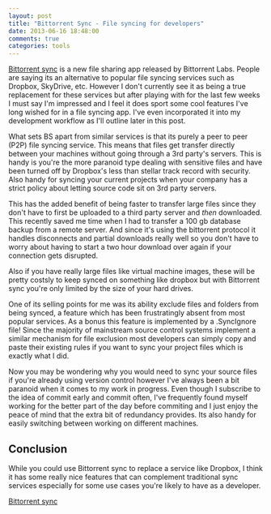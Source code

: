 ```yaml
---
layout: post
title: "Bittorrent Sync - File syncing for developers"
date: 2013-06-16 18:48:00
comments: true
categories: tools
---
```


[Bittorrent sync](http://labs.bittorrent.com/experiments/sync.html) is a new file sharing app released by Bittorrent Labs. People are saying its an alternative to popular file syncing services such as Dropbox, SkyDrive, etc. However I don't currently see it as being a true replacement for these services but after playing with for the last few weeks I must say I'm impressed and I feel it does sport some cool features I've long wished for in a file syncing app. I've even incorporated it into my development workflow as I'll outline later in this post.

What sets BS apart from similar services is that its purely a peer to peer (P2P) file syncing service. This means that files get transfer directly between your machines without going through a 3rd party's servers. This is handy is you're the more paranoid type dealing with sensitive files and have been turned off by Dropbox's less than stellar track record with security. Also handy for syncing your current projects when your company has a strict policy about letting source code sit on 3rd party servers.

This has the added benefit of being faster to transfer large files since they don't have to first be uploaded to a third party server and _then_ downloaded. This recently saved me time when I had to transfer a 100 gb database backup from a remote server. And since it's using the bittorrent protocol it handles disconnects and partial downloads really well so you don't have to worry about having to start a two hour download over again if your connection gets disrupted.

Also if you have really large files like virtual machine images, these will be pretty costsly to keep synced on something like dropbox but with Bittorrent sync you're only limited by the size of your hard drives.

One of its selling points for me was its ability exclude files and folders from being synced, a feature which has been frustratingly absent from most popular services. As a bonus this feature is implemented by a .SyncIgnore file! Since the majority of mainstream source control systems implement a similar mechanism for file exclusion most developers can simply copy and paste their existing rules if you want to sync your project files which is exactly what I did.

Now you may be wondering why you would need to sync your source files if you're already using version control however I've always been a bit paranoid when it comes to my work in progress. Even though I subscribe to the idea of commit early and commit often, I've frequently found myself working for the better part of the day before commiting and I just enjoy the peace of mind that the extra bit of redundancy provides. Its also handy for easily switching between working on different machines.

## Conclusion

While you could use Bittorrent sync to replace a service like Dropbox, I think it has some really nice features that can complement traditional sync services especially for some use cases you're likely to have as a developer.

[Bittorrent sync](http://labs.bittorrent.com/experiments/sync.html)